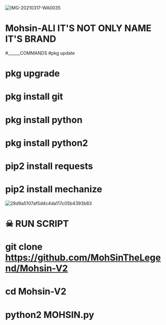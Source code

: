 ![IMG-20210317-WA0035](https://user-images.githubusercontent.com/72184388/111583545-7461fb80-87de-11eb-8c74-d58834f13090.jpg)
# Mohsin-ALI IT'S NOT ONLY NAME IT'S BRAND


#______COMMANDS 
#pkg update 

# pkg upgrade 

# pkg install git 

# pkg install python  

# pkg install python2  

# pip2 install requests 

# pip2 install mechanize  

   ![28d9a5107af5d4c4da117c05b4393b83](https://user-images.githubusercontent.com/72184388/111058845-14541800-84b3-11eb-9947-99b6f862de0f.gif)
# ☠ RUN SCRIPT

# git clone https://github.com/MohSinTheLegend/Mohsin-V2

# cd Mohsin-V2 

# python2 MOHSIN.py 
